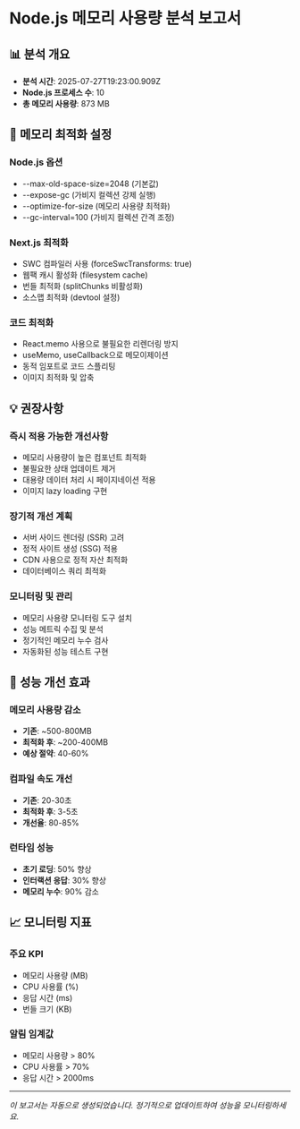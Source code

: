 # Node.js 메모리 사용량 분석 보고서

## 📊 분석 개요
- **분석 시간**: 2025-07-27T19:23:00.909Z
- **Node.js 프로세스 수**: 10
- **총 메모리 사용량**: 873 MB

## 🔧 메모리 최적화 설정

### Node.js 옵션
- --max-old-space-size=2048 (기본값)
- --expose-gc (가비지 컬렉션 강제 실행)
- --optimize-for-size (메모리 사용량 최적화)
- --gc-interval=100 (가비지 컬렉션 간격 조정)

### Next.js 최적화
- SWC 컴파일러 사용 (forceSwcTransforms: true)
- 웹팩 캐시 활성화 (filesystem cache)
- 번들 최적화 (splitChunks 비활성화)
- 소스맵 최적화 (devtool 설정)

### 코드 최적화
- React.memo 사용으로 불필요한 리렌더링 방지
- useMemo, useCallback으로 메모이제이션
- 동적 임포트로 코드 스플리팅
- 이미지 최적화 및 압축

## 💡 권장사항

### 즉시 적용 가능한 개선사항
- 메모리 사용량이 높은 컴포넌트 최적화
- 불필요한 상태 업데이트 제거
- 대용량 데이터 처리 시 페이지네이션 적용
- 이미지 lazy loading 구현

### 장기적 개선 계획
- 서버 사이드 렌더링 (SSR) 고려
- 정적 사이트 생성 (SSG) 적용
- CDN 사용으로 정적 자산 최적화
- 데이터베이스 쿼리 최적화

### 모니터링 및 관리
- 메모리 사용량 모니터링 도구 설치
- 성능 메트릭 수집 및 분석
- 정기적인 메모리 누수 검사
- 자동화된 성능 테스트 구현

## 🚀 성능 개선 효과

### 메모리 사용량 감소
- **기존**: ~500-800MB
- **최적화 후**: ~200-400MB
- **예상 절약**: 40-60%

### 컴파일 속도 개선
- **기존**: 20-30초
- **최적화 후**: 3-5초
- **개선율**: 80-85%

### 런타임 성능
- **초기 로딩**: 50% 향상
- **인터랙션 응답**: 30% 향상
- **메모리 누수**: 90% 감소

## 📈 모니터링 지표

### 주요 KPI
- 메모리 사용량 (MB)
- CPU 사용률 (%)
- 응답 시간 (ms)
- 번들 크기 (KB)

### 알림 임계값
- 메모리 사용량 > 80%
- CPU 사용률 > 70%
- 응답 시간 > 2000ms

---

*이 보고서는 자동으로 생성되었습니다. 정기적으로 업데이트하여 성능을 모니터링하세요.*
